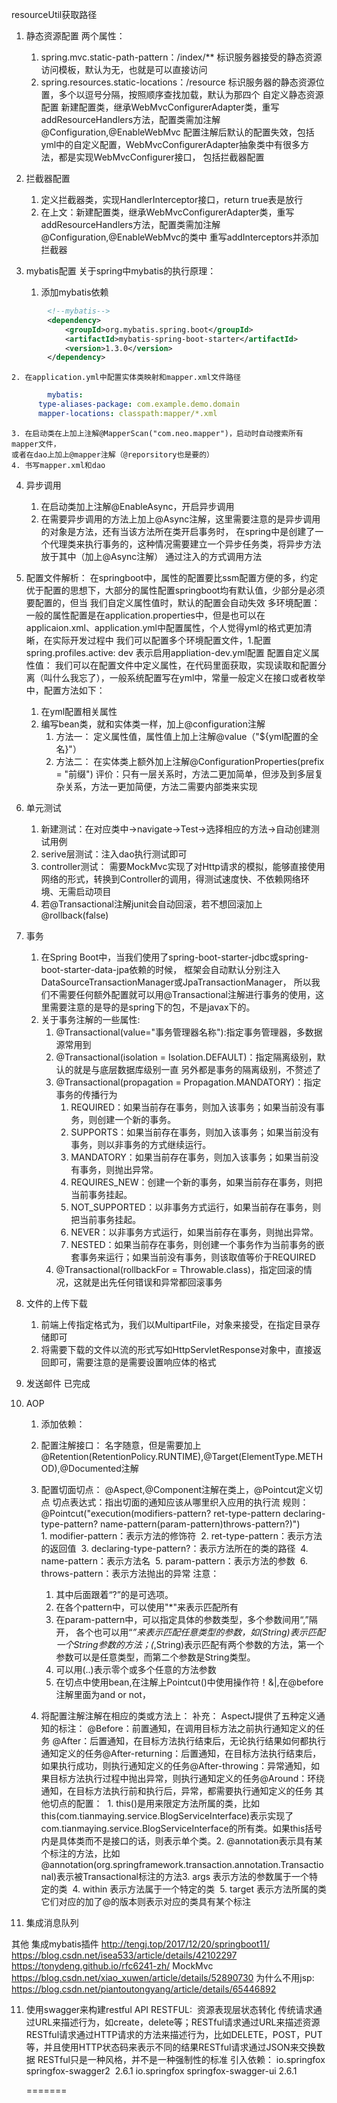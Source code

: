 resourceUtil获取路径

1. 静态资源配置
两个属性：
	1. spring.mvc.static-path-pattern：/index/**
		标识服务器接受的静态资源访问模板，默认为无，也就是可以直接访问
	2. spring.resources.static-locations：/resource
		标识服务器的静态资源位置，多个以逗号分隔，按照顺序查找加载，默认为那四个
自定义静态资源配置
	新建配置类，继承WebMvcConfigurerAdapter类，重写addResourceHandlers方法，配置类需加注解@Configuration,@EnableWebMvc
	配置注解后默认的配置失效，包括yml中的自定义配置，WebMvcConfigurerAdapter抽象类中有很多方法，都是实现WebMvcConfigurer接口，
	包括拦截器配置

2. 拦截器配置
	1. 定义拦截器类，实现HandlerInterceptor接口，return true表是放行
	2. 在上文：新建配置类，继承WebMvcConfigurerAdapter类，重写addResourceHandlers方法，配置类需加注解@Configuration,@EnableWebMvc的类中
	重写addInterceptors并添加拦截器

3. mybatis配置
	关于spring中mybatis的执行原理：
	
	1. 添加mybatis依赖
```xml
        <!--mybatis-->
        <dependency>
            <groupId>org.mybatis.spring.boot</groupId>
            <artifactId>mybatis-spring-boot-starter</artifactId>
            <version>1.3.0</version>
        </dependency>
```
	2. 在application.yml中配置实体类映射和mapper.xml文件路径
```yml
		mybatis:
	  type-aliases-package: com.example.demo.domain
	  mapper-locations: classpath:mapper/*.xml
```
	3. 在启动类在上加上注解@MapperScan("com.neo.mapper")，启动时自动搜索所有mapper文件，
	或者在dao上加上@mapper注解（@reporsitory也是要的）
	4. 书写mapper.xml和dao

4. 异步调用
	1. 在启动类加上注解@EnableAsync，开启异步调用
	2. 在需要异步调用的方法上加上@Async注解，这里需要注意的是异步调用的对象是方法，还有当该方法所在类开启事务时，
	在spring中是创建了一个代理类来执行事务的，这种情况需要建立一个异步任务类，将异步方法放于其中（加上@Async注解）
	通过注入的方式调用方法

5. 配置文件解析：
在springboot中，属性的配置要比ssm配置方便的多，约定优于配置的思想下，大部分的属性配置springboot均有默认值，少部分是必须要配置的，但当
我们自定义属性值时，默认的配置会自动失效
多环境配置：
	一般的属性配置是在application.properties中，但是也可以在applicaion.xml、application.yml中配置属性，个人觉得yml的格式更加清晰，在实际开发过程中
	我们可以配置多个环境配置文件，1.配置spring.profiles.active: dev 表示启用appliation-dev.yml配置
配置自定义属性值：
	我们可以在配置文件中定义属性，在代码里面获取，实现读取和配置分离（叫什么我忘了），一般系统配置写在yml中，常量一般定义在接口或者枚举中，配置方法如下：
	1. 在yml配置相关属性
	2. 编写bean类，就和实体类一样，加上@configuration注解
		1. 方法一： 定义属性值，属性值上加上注解@value（"${yml配置的全名}"）
		2. 方法二： 在实体类上额外加上注解@ConfigurationProperties(prefix = "前缀")
		评价：只有一层关系时，方法二更加简单，但涉及到多层复杂关系，方法一更加简便，方法二需要内部类来实现

6. 单元测试
	1. 新建测试：在对应类中->navigate->Test->选择相应的方法->自动创建测试用例
	2. serive层测试：注入dao执行测试即可
	3. controller测试： 需要MockMvc实现了对Http请求的模拟，能够直接使用网络的形式，转换到Controller的调用，得测试速度快、不依赖网络环境、无需启动项目
	4. 若@Transactional注解junit会自动回滚，若不想回滚加上@rollback(false)

7. 事务
	1. 在Spring Boot中，当我们使用了spring-boot-starter-jdbc或spring-boot-starter-data-jpa依赖的时候，
	框架会自动默认分别注入DataSourceTransactionManager或JpaTransactionManager，
	所以我们不需要任何额外配置就可以用@Transactional注解进行事务的使用，这里需要注意的是导的是spring下的包，不是javax下的。
	2. 关于事务注解的一些属性:
		1. @Transactional(value="事务管理器名称"):指定事务管理器，多数据源常用到
		2. @Transactional(isolation = Isolation.DEFAULT)：指定隔离级别，默认的就是与底层数据库级别一直
		另外都是事务的隔离级别，不赘述了
		3. @Transactional(propagation = Propagation.MANDATORY)：指定事务的传播行为
			1. REQUIRED：如果当前存在事务，则加入该事务；如果当前没有事务，则创建一个新的事务。
			2. SUPPORTS：如果当前存在事务，则加入该事务；如果当前没有事务，则以非事务的方式继续运行。
			3. MANDATORY：如果当前存在事务，则加入该事务；如果当前没有事务，则抛出异常。
			4. REQUIRES_NEW：创建一个新的事务，如果当前存在事务，则把当前事务挂起。
			5. NOT_SUPPORTED：以非事务方式运行，如果当前存在事务，则把当前事务挂起。
			6. NEVER：以非事务方式运行，如果当前存在事务，则抛出异常。
			7. NESTED：如果当前存在事务，则创建一个事务作为当前事务的嵌套事务来运行；如果当前没有事务，则该取值等价于REQUIRED
		4. @Transactional(rollbackFor = Throwable.class)，指定回滚的情况，这就是出先任何错误和异常都回滚事务

8. 文件的上传下载
	1. 前端上传指定格式为，我们以MultipartFile，对象来接受，在指定目录存储即可
	2. 将需要下载的文件以流的形式写如HttpServletResponse对象中，直接返回即可，需要注意的是需要设置响应体的格式

9. 发送邮件
	已完成

10. AOP
	1. 添加依赖：

	2. 配置注解接口：
		名字随意，但是需要加上@Retention(RetentionPolicy.RUNTIME),@Target(ElementType.METHOD),@Documented注解
	3. 配置切面切点：
		@Aspect,@Component注解在类上，@Pointcut定义切点
		切点表达式：指出切面的通知应该从哪里织入应用的执行流
		规则：@Pointcut("execution(modifiers-pattern? ret-type-pattern declaring-type-pattern? name-pattern(param-pattern)throws-pattern?)")	
		​	1. modifier-pattern：表示方法的修饰符
		​	2. ret-type-pattern：表示方法的返回值
		​	3. declaring-type-pattern?：表示方法所在的类的路径
		​	4. name-pattern：表示方法名
		​	5. param-pattern：表示方法的参数
		​	6. throws-pattern：表示方法抛出的异常
		注意：
		1. 其中后面跟着“?”的是可选项。
		2. 在各个pattern中，可以使用"*"来表示匹配所有
		3. 在param-pattern中，可以指定具体的参数类型，多个参数间用“,”隔开，
			各个也可以用“*”来表示匹配任意类型的参数，如(String)表示匹配一个String参数的方法；(*,String)表示匹配有两个参数的方法，第一个参数可以是任意类型，而第二个参数是String类型。
		4. 可以用(..)表示零个或多个任意的方法参数
		5. 在切点中使用bean,在注解上Pointcut()中使用操作符！&|,在@before注解里面为and or not，
	4. 将配置注解注解在相应的类或方法上：
	补充：
		AspectJ提供了五种定义通知的标注：
		​	@Before：前置通知，在调用目标方法之前执行通知定义的任务
		​	@After：后置通知，在目标方法执行结束后，无论执行结果如何都执行通知定义的任务
		​	@After-returning：后置通知，在目标方法执行结束后，如果执行成功，则执行通知定义的任务
		​	@After-throwing：异常通知，如果目标方法执行过程中抛出异常，则执行通知定义的任务
		​	@Around：环绕通知，在目标方法执行前和执行后，异常，都需要执行通知定义的任务
		其他切点的配置：
		​	1. this()是用来限定方法所属的类，比如this(com.tianmaying.service.BlogServiceInterface)表示实现了com.tianmaying.service.BlogServiceInterface的所有类。如果this括号内是具体类而不是接口的话，则表示单个类。
		​	2. @annotation表示具有某个标注的方法，比如@annotation(org.springframework.transaction.annotation.Transactional)表示被Transactional标注的方法
		​	3. args 表示方法的参数属于一个特定的类
		​	4. within 表示方法属于一个特定的类
		​	5. target 表示方法所属的类它们对应的加了@的版本则表示对应的类具有某个标注
	
11. 集成消息队列

其他
集成mybatis插件
http://tengj.top/2017/12/20/springboot11/
https://blog.csdn.net/isea533/article/details/42102297
https://tonydeng.github.io/rfc6241-zh/
MockMvc
https://blog.csdn.net/xiao_xuwen/article/details/52890730
为什么不用jsp:
https://blog.csdn.net/piantoutongyang/article/details/65446892

11. 使用swagger来构建restful API
    RESTFUL:
    ​	资源表现层状态转化
    ​	传统请求通过URL来描述行为，如create，delete等；RESTful请求通过URL来描述资源
    ​	RESTful请求通过HTTP请求的方法来描述行为，比如DELETE，POST，PUT等，并且使用HTTP状态码来表示不同的结果
    ​	RESTful请求通过JSON来交换数据
    ​	RESTful只是一种风格，并不是一种强制性的标准
    引入依赖：
    <dependency>
    ​    <groupId>io.springfox</groupId>
    ​    <artifactId>springfox-swagger2</artifactId>
    ​    <version>2.6.1</version>
    </dependency>
    <dependency>
    ​    <groupId>io.springfox</groupId>
    ​    <artifactId>springfox-swagger-ui</artifactId>
    ​    <version>2.6.1</version>


    =======

